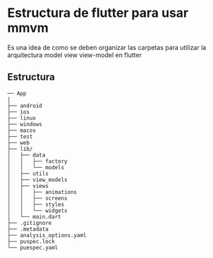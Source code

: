 # Estructura de flutter para usar mmvm

Es una idea de como se deben organizar las carpetas para utilizar la arquitectura model view view-model en flutter

## Estructura


    ── App
    |   
    ├── android
    ├── ios
    ├── linux
    ├── windows
    ├── macos
    ├── test
    ├── web
    ├── lib/
    │   ├── data
    │   │   ├── factory
    │   │   └── models
    │   ├── utils
    │   ├── view_models
    │   ├── views
    │   │   ├── animations
    │   │   ├── screens
    │   │   ├── styles
    │   │   └── widgets
    │   └── main.dart
    ├── .gitignore
    ├── .metadata
    ├── analysis_options.yaml
    ├── puspec.lock
    └── puespec.yaml